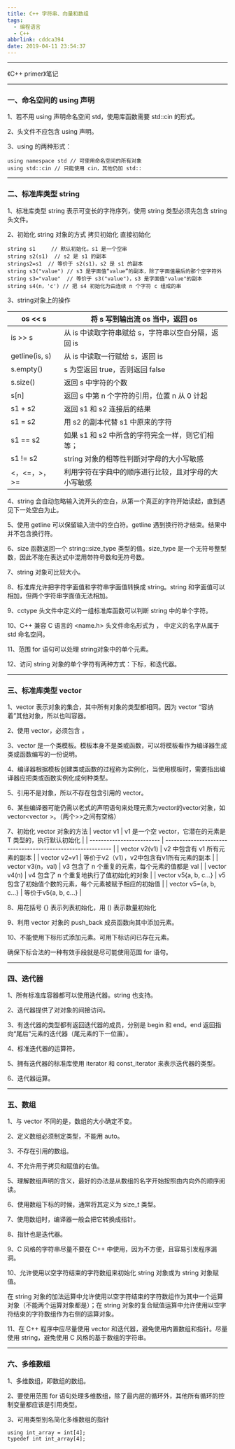 ```yaml
---
title: C++ 字符串、向量和数组
tags:
  - 编程语言
  - C++
abbrlink: cddca394
date: 2019-04-11 23:54:37
---
```


---

《C++ primer》笔记

---
### 一、命名空间的 using 声明

1、若不用 using 声明命名空间 std，使用库函数需要 std::cin 的形式。

2、头文件不应包含 using 声明。

<!--more-->

3、using 的两种形式：
```
using namespace std // 可使用命名空间的所有对象
using std::cin // 只能使用 cin，其他仍加 std::
```

---

### 二、标准库类型 string

1、标准库类型 string 表示可变长的字符序列，使用 string 类型必须先包含 string 头文件。

2、初始化 string 对象的方式
拷贝初始化
直接初始化
```
string s1     // 默认初始化，s1 是一个空串
string s2(s1)  // s2 是 s1 的副本
strings2=s1  // 等价于 s2(s1)，s2 是 s1 的副本 
string s3("value") // s3 是字面值“value”的副本，除了字面值最后的那个空字符外
string s3="value"  // 等价于 s3("value")，s3 是字面值"value"的副本
string s4(n，'c') // 把 s4 初始化为由连续 n 个字符 c 组成的串
```

3、string对象上的操作

| os << s        | 将 s 写到输出流 os 当中，返回 os                     |
| -------------- | ---------------------------------------------------- |
| is >> s        | 从 is 中读取字符串赋给 s，字符串以空白分隔，返回 is  |
| getline(is, s) | 从 is 中读取一行赋给 s，返回 is                      |
| s.empty()      | s 为空返回 true，否则返回 false                      |
| s.size()       | 返回 s 中字符的个数                                  |
| s[n]           | 返回 s 中第 n 个字符的引用，位置 n 从 0 计起         |
| s1 + s2        | 返回 s1 和 s2 连接后的结果                           |
| s1 = s2        | 用 s2 的副本代替 s1 中原来的字符                     |
| s1 == s2       | 如果 s1 和 s2 中所含的字符完全一样，则它们相等；     |
| s1 != s2       | string 对象的相等性判断对字母的大小写敏感            |
| <，<=，>，>=   | 利用字符在字典中的顺序进行比较，且对字母的大小写敏感 |

4、string 会自动忽略输入流开头的空白，从第一个真正的字符开始读起，直到遇见下一处空白为止。

5、使用 getline 可以保留输入流中的空白符。getline 遇到换行符才结束。结果中并不包含换行符。

6、size 函数返回一个 string::size_type 类型的值。size_type 是一个无符号整型数，因此不能在表达式中混用带符号数和无符号数。

7、string 对象可比较大小。

8、标准库允许把字符字面值和字符串字面值转换成 string。string 和字面值可以相加，但两个字符串字面值无法相加。

9、cctype 头文件中定义的一组标准库函数可以判断 string 中的单个字符。

10、C++ 兼容 C 语言的 <name.h> 头文件命名形式为 <cname>，<cname> 中定义的名字从属于 std 命名空间。

11、范围 for 语句可以处理 string对象中的单个元素。

12、访问 string 对象的单个字符有两种方式：下标，和迭代器。

---

###  三、标准库类型 vector

1、vector 表示对象的集合，其中所有对象的类型都相同。因为 vector “容纳着”其他对象，所以也叫容器。

2、使用 vector，必须包含 <vector>。

3、vector 是一个类模板。模板本身不是类或函数，可以将模板看作为编译器生成类或函数编写的一份说明。

4、编译器根据模板创建类或函数的过程称为实例化，当使用模板时，需要指出编译器应把类或函数实例化成何种类型。

5、引用不是对象，所以不存在包含引用的 vector。

6、某些编译器可能仍需以老式的声明语句来处理元素为vector的vector对象，如vector<vector<int> >。（两个>>之间有空格）

7、初始化 vector 对象的方法
| vector<T> v1              | v1 是一个空 vector，它潜在的元素是 T 类型的，执行默认初始化 |
| ------------------------- | ----------------------------------------------------------- |
| vector<T> v2(v1)          | v2 中包含有 v1 所有元素的副本                               |
| vector<T> v2=v1           | 等价于v2（v1），v2中包含有v1所有元素的副本                  |
| vector<T> v3(n，val)      | v3 包含了 n 个重复的元素，每个元素的值都是 val              |
| vector<T> v4(n)           | v4 包含了 n 个重复地执行了值初始化的对象                    |
| vector<T> v5{a, b, c...}  | v5包含了初始值个数的元素，每个元素被赋予相应的初始值        |
| vector<T> v5={a, b, c...} | 等价于v5{a, b, c...}                                        |

8、用花括号 {} 表示列表初始化，用 () 表示数量初始化

9、利用 vector 对象的 push_back 成员函数向其中添加元素。

10、不能使用下标形式添加元素。可用下标访问已存在元素。

确保下标合法的一种有效手段就是尽可能使用范围 for 语句。

---

### 四、迭代器

1、所有标准库容器都可以使用迭代器。string 也支持。

2、迭代器提供了对对象的间接访问。

3、有迭代器的类型都有返回迭代器的成员，分别是 begin 和 end。end 返回指向“尾后”元素的迭代器（尾元素的下一位置）。

4、标准迭代器的运算符。

5、拥有迭代器的标准库使用 iterator 和 const_iterator 来表示迭代器的类型。

6、迭代器运算。

---

### 五、数组

1、与 vector 不同的是，数组的大小确定不变。

2、定义数组必须制定类型，不能用 auto。

3、不存在引用的数组。

4、不允许用于拷贝和赋值的右值。

5、理解数组声明的含义，最好的办法是从数组的名字开始按照由内向外的顺序阅读。

6、使用数组下标的时候，通常将其定义为 size_t 类型。

7、使用数组时，编译器一般会把它转换成指针。

8、指针也是迭代器。

9、C 风格的字符串尽量不要在 C++ 中使用，因为不方便，且容易引发程序漏洞。

10、允许使用以空字符结束的字符数组来初始化 string 对象或为 string 对象赋值。

在 string 对象的加法运算中允许使用以空字符结束的字符数组作为其中一个运算对象（不能两个运算对象都是）；在 string 对象的复合赋值运算中允许使用以空字符结束的字符数组作为右侧的运算对象。

11、在 C++ 程序中应尽量使用 vector 和迭代器，避免使用内置数组和指针。尽量使用 string，避免使用 C 风格的基于数组的字符串。

---

### 六、多维数组

1、多维数组，即数组的数组。

2、要使用范围 for 语句处理多维数组，除了最内层的循环外，其他所有循环的控制变量都应该是引用类型。

3、可用类型别名简化多维数组的指针

```
using int_array = int[4];
typedef int int_array[4];
```
